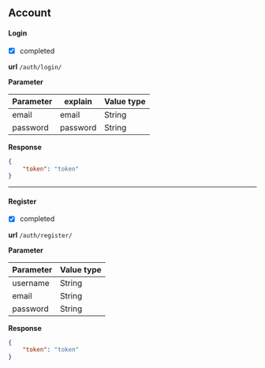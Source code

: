 ## Account

#### Login

- [x] completed

**url** 	```/auth/login/```

**Parameter**

| Parameter | explain  | Value type |
| --------- | -------- | ---------- |
| email     | email    | String     |
| password  | password | String     |

**Response**

```json
{
    "token": "token"
}
```

***

#### Register

- [x] completed

**url** 	```/auth/register/```

**Parameter**

| Parameter | Value type |
| --------- | ---------- |
| username  | String     |
| email     | String     |
| password  | String     |

**Response**
```json
{
    "token": "token"
}
```